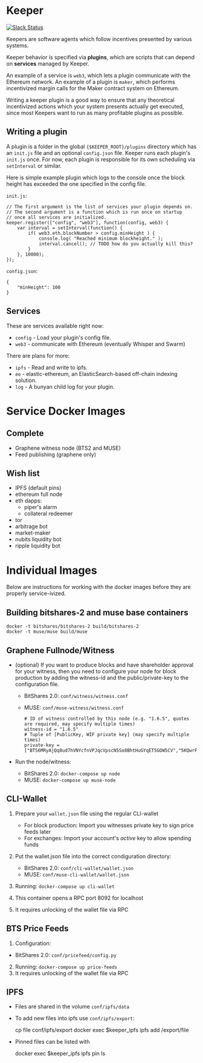 Keeper
======
[![Slack Status](http://slack.makerdao.com/badge.svg)](https://slack.makerdao.com)

Keepers are software agents which follow incentives presented by various systems.

Keeper behavior is specified via **plugins**, which are scripts that can depend on **services**
managed by Keeper.

An example of a service is `web3`, which lets a plugin communicate with the Ethereum network.
An example of a plugin is `maker`, which performs incentivized margin calls for the Maker contract system on Ethereum.

Writing a keeper plugin is a good way to ensure that any theoretical incentivized actions which your
system presents actually get executed, since most Keepers want to run as many profitable plugins as possible.

Writing a plugin
---

A plugin is a folder in the global `{$KEEPER_ROOT}/plugins` directory which has
an `init.js` file and an optional `config.json` file. Keeper runs
each plugin's `init.js` once. For now, each plugin is responsible for its own scheduling
via `setInterval` or similar.

Here is simple example plugin which logs to the console once the block height has
exceeded the one specified in the config file.

`init.js`:

    // The first argument is the list of services your plugin depends on.
    // The second argument is a function which is run once on startup
    // once all services are initialized.
    keeper.register(["config", "web3"], function(config, web3) {
        var interval = setInterval(function() {
            if( web3.eth.blockNumber > config.minHeight ) {
                console.log( "Reached minimum blockheight." );
                interval.cancel(); // TODO how do you actually kill this?
            }
        }, 10000);
    });

`config.json`:

    {
        "minHeight": 100
    }


Services
---
These are services available right now:
* `config` - Load your plugin's config file.
* `web3` - communicate with Ethereum (eventually Whisper and Swarm)

There are plans for more:

* `ipfs` - Read and write to ipfs.
* `ee` - elastic-ethereum, an ElasticSearch-based off-chain indexing solution.
* `log` - A bunyan child log for your plugin.



Service Docker Images
===
Complete
---
* Graphene witness node (BTS2 and MUSE)
* Feed publishing (graphene only)

Wish list
---------
* IPFS (default pins)
* ethereum full node
* eth dapps:
   * piper's alarm
    * collateral redeemer
* tor
* arbitrage bot
* market-maker
* nubits liquidity bot
* ripple liquidity bot

Individual Images
===

Below are instructions for working with the docker images before they are properly service-ivized.

Building bitshares-2 and muse base containers
---------------------------------------------

    docker -t bitshares/bitshares-2 build/bitshares-2
    docker -t muse/muse build/muse

Graphene Fullnode/Witness
------------------------------
 * (optional) If you want to produce blocks and have shareholder approval for
   your witness, then you need to configure your node for block production by
   adding the witness-id and the public/private-key to the configuration file.

   * BitShares 2.0: `conf/witness/witness.conf`
   * MUSE: `conf/muse-witness/witness.conf`
     
         # ID of witness controlled by this node (e.g. "1.6.5", quotes are required, may specify multiple times)
         witness-id = "1.6.5"
         # Tuple of [PublicKey, WIF private key] (may specify multiple times)
         private-key = ["BTS6MRyAjQq8ud7hVNYcfnVPJqcVpscN5So8BhtHuGYqET5GDW5CV","5KQwrPbwdL6PhXujxW37FSSQZ1JiwsST4cqQzDeyXtP79zkvFD3"]

 * Run the node/witness:
 
   * BitShares 2.0: `docker-compose up node`
   * MUSE: `docker-compose up muse-node`

CLI-Wallet
-------------------------
 1. Prepare your `wallet.json` file using the regular CLI-wallet

    * For block production: Import you witnesses private key to sign price
      feeds later
    * For exchanges: Import your account's *active* key to allow spending funds

 2. Put the wallet.json file into the correct condiguration directory:

    * BitShares 2.0: `conf/cli-wallet/wallet.json`
    * MUSE: `conf/muse-cli-wallet/wallet.json`
 
 3. Running: `docker-compose up cli-wallet`
 4. This container opens a RPC port 8092 for localhost
 5. It requires unlocking of the wallet file via RPC

BTS Price Feeds
-------------------------
 1. Configuration:

   * BitShares 2.0: `conf/pricefeed/config.py`

 2. Running: `docker-compose up price-feeds`
 3. It requires unlocking of the wallet file via RPC

IPFS
----
 * Files are shared in the volume `conf/ipfs/data`
 * To add new files into ipfs use `conf/ipfs/export`:

    cp file conf/ipfs/export
    docker exec $keeper_ipfs ipfs add /export/file

 * Pinned files can be listed with

    docker exec $keeper_ipfs ipfs pin ls


